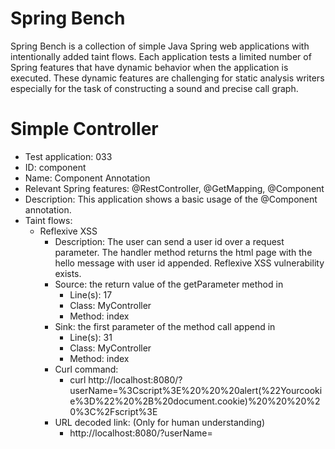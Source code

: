 # Spring Bench

Spring Bench is a collection of simple Java Spring web applications with intentionally added taint flows. 
Each application tests a limited number of Spring features that have dynamic behavior when the application is executed. 
These dynamic features are challenging for static analysis writers especially for the task of constructing a sound and precise call graph.   


# Simple Controller

* Test application: 033
* ID: component
* Name: Component Annotation
* Relevant Spring features: @RestController, @GetMapping, @Component
* Description: This application shows a basic usage of the @Component annotation. 
* Taint flows: 
  * Reflexive XSS
    * Description: The user can send a user id over a request parameter. The handler method returns the html page with the hello message with user id appended. Reflexive XSS vulnerability exists.  
    * Source: the return value of the getParameter method in 
        * Line(s): 17
        * Class: MyController
        * Method: index
    * Sink: the first parameter of the method call append in
        * Line(s): 31
        * Class: MyController
        * Method: index
    * Curl command: 
        * curl http://localhost:8080/?userName=%3Cscript%3E%20%20%20alert(%22Yourcookie%3D%22%20%2B%20document.cookie)%20%20%20%20%3C%2Fscript%3E
    * URL decoded link: (Only for human understanding)
        * http://localhost:8080/?userName=<script>   alert("Yourcookie=" + document.cookie)    </script>


